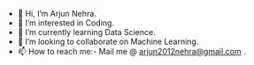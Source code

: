 - 👋 Hi, I’m Arjun Nehra.
- 👀 I’m interested in Coding.
- 🌱 I’m currently learning Data Science.
- 💞️ I’m looking to collaborate on Machine Learning.
- 📫 How to reach me:- Mail me @ arjun2012nehra@gmail.com .

<!---
Arjun-Nehra/Arjun-Nehra is a ✨ special ✨ repository because its `README.md` (this file) appears on your GitHub profile.
You can click the Preview link to take a look at your changes.
--->
